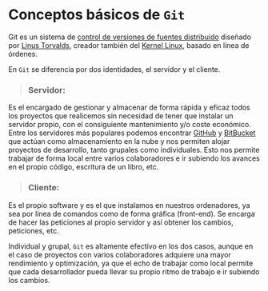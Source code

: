 # Conceptos básicos de `Git`


Git es un sistema de [control de versiones de fuentes distribuido](http://es.wikipedia.org/wiki/Control_de_versiones) diseñado por [Linus Torvalds](http://es.wikipedia.org/wiki/Linus_Torvalds), creador también del [Kernel Linux](http://es.wikipedia.org/wiki/N%C3%BAcleo_Linux), basado en línea de órdenes.

En `Git` se diferencia por dos identidades, el servidor y el cliente.

>### Servidor:

Es el encargado de gestionar y almacenar de forma rápida y eficaz todos los proyectos que realicemos sin necesidad de tener que instalar un servidor propio, con el consiguiente mantenimiento y/o coste económico.
Entre los servidores más populares podemos encontrar [GitHub](https://github.com/) y [BitBucket](https://bitbucket.org/) que actúan como almacenamiento en la nube y nos permiten alojar proyectos de desarrollo, tanto grupales como individuales. Esto nos permite trabajar de forma local entre varios colaboradores e ir subiendo los avances en el propio código, escritura de un libro, etc. 

>### Cliente:

Es el propio software y es el que instalamos en nuestros ordenadores, ya sea por línea de comandos como de forma gráfica (front-end).
Se encarga de hacer las peticiones al propio servidor y así obtener los cambios, peticiones, etc.

Individual y grupal, `Git` es altamente efectivo en los dos casos, aunque en el caso de proyectos con varios colaboradores adquiere una mayor rendimiento y optimización, ya que el echo de trabajar como local permite que cada desarrollador pueda llevar su propio ritmo de trabajo e ir subiendo los cambios.


